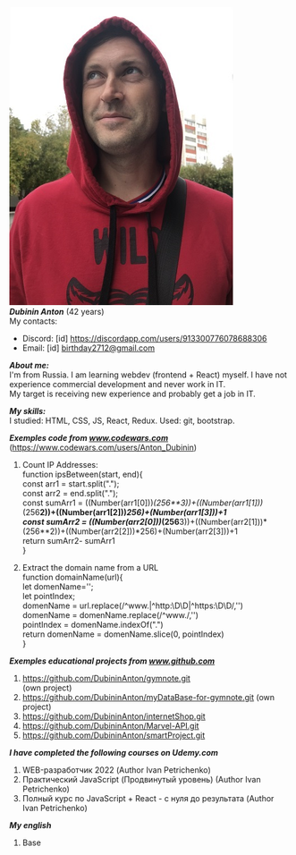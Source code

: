 ![My photo](https://github.com/DubininAnton/rsschool-cv/blob/gh-pages/resourse/myphoto.jpg) </br>
***Dubinin Anton*** (42 years) </br>
My contacts: </br>
* Discord: [id] https://discordapp.com/users/913300776078688306
* Email: [id] birthday2712@gmail.com 

***About me:*** </br>
I'm from Russia. I am learning webdev (frontend + React) myself. I have not experience commercial development and never work in IT. </br>
My target is receiving new experience and probably get a job in IT. 

***My skills:*** </br>
I studied: HTML, CSS, JS, React, Redux. Used: git, bootstrap. </br>

***Exemples code from www.codewars.com*** (https://www.codewars.com/users/Anton_Dubinin)</br>
1) Count IP Addresses: </br>
function ipsBetween(start, end){ </br>
    const arr1 = start.split(".");</br>
        const arr2 = end.split(".");</br>
        const sumArr1 = ((Number(arr1[0]))*(256**3))+((Number(arr1[1]))*(256**2))+((Number(arr1[2]))*256)+(Number(arr1[3]))+1</br>
        const sumArr2 = ((Number(arr2[0]))*(256**3))+((Number(arr2[1]))*(256**2))+((Number(arr2[2]))*256)+(Number(arr2[3]))+1</br>
        return sumArr2- sumArr1</br>
}</br>

2) Extract the domain name from a URL</br>
function domainName(url){</br>
    let domenName='';</br>
    let pointIndex;</br>
    domenName = url.replace(/^www.|^http:\D\D|^https:\D\D/,'')</br>
    domenName = domenName.replace(/^www./,'')</br>
    pointIndex = domenName.indexOf(".")</br>
    return domenName = domenName.slice(0, pointIndex)</br>
}

***Exemples educational projects from www.github.com*** </br>
1) https://github.com/DubininAnton/gymnote.git </br> (own project)
2) https://github.com/DubininAnton/myDataBase-for-gymnote.git (own project) </br>
3) https://github.com/DubininAnton/internetShop.git </br>
4) https://github.com/DubininAnton/Marvel-API.git </br>
5) https://github.com/DubininAnton/smartProject.git </br>

***I have completed the following courses on Udemy.com***
1) WEB-разработчик 2022 (Author Ivan Petrichenko)
2) Практический JavaScript (Продвинутый уровень) (Author Ivan Petrichenko)
3) Полный курс по JavaScript + React - с нуля до результата (Author Ivan Petrichenko)

***My english***
1) Base